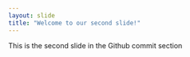 ```yaml
---
layout: slide
title: "Welcome to our second slide!"
---
```

This is the second slide in the Github commit section
